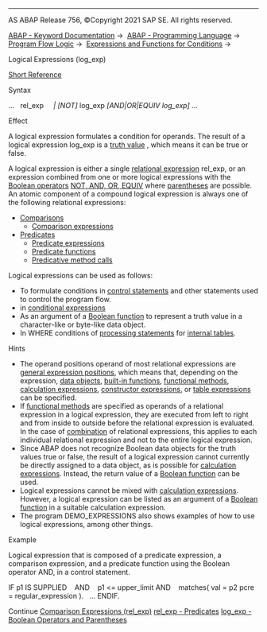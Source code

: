   

* * *

AS ABAP Release 756, ©Copyright 2021 SAP SE. All rights reserved.

[ABAP - Keyword Documentation](javascript:call_link\('abenabap.htm'\)) →  [ABAP - Programming Language](javascript:call_link\('abenabap_reference.htm'\)) →  [Program Flow Logic](javascript:call_link\('abenabap_flow_logic.htm'\)) →  [Expressions and Functions for Conditions](javascript:call_link\('abenlogical_expr_func.htm'\)) → 

Logical Expressions (log\_exp)

[Short Reference](javascript:call_link\('abenlog_exp_shortref.htm'\))

Syntax

...   rel\_exp
    *|* *\[*NOT*\]* log\_exp *\[*AND*|*OR*|*EQUIV log\_exp*\]* ...

Effect

A logical expression formulates a condition for operands. The result of a logical expression log\_exp is a [truth value](javascript:call_link\('abentruth_value_glosry.htm'\) "Glossary Entry") , which means it can be true or false.

A logical expression is either a single [relational expression](javascript:call_link\('abenrelational_expression_glosry.htm'\) "Glossary Entry") rel\_exp, or an expression combined from one or more logical expressions with the [Boolean operators](javascript:call_link\('abenboolean_operator_glosry.htm'\) "Glossary Entry") [NOT, AND, OR, EQUIV](javascript:call_link\('abenlogexp_boole.htm'\)) where [parentheses](javascript:call_link\('abenlogexp_bracket.htm'\)) are possible. An atomic component of a compound logical expression is always one of the following relational expressions:

-   [Comparisons](javascript:call_link\('abencomparison_glosry.htm'\) "Glossary Entry")
    -   [Comparison expressions](javascript:call_link\('abenlogexp_comp.htm'\))
-   [Predicates](javascript:call_link\('abenpredicate_glosry.htm'\) "Glossary Entry")
    -   [Predicate expressions](javascript:call_link\('abenpredicate_expressions.htm'\))
    -   [Predicate functions](javascript:call_link\('abenpredicate_functions.htm'\))
    -   [Predicative method calls](javascript:call_link\('abenpredicative_method_calls.htm'\))

Logical expressions can be used as follows:

-   To formulate conditions in [control statements](javascript:call_link\('abencontrol_statement_glosry.htm'\) "Glossary Entry") and other statements used to control the program flow.
-   in [conditional expressions](javascript:call_link\('abenconditional_expression_glosry.htm'\) "Glossary Entry")
-   As an argument of a [Boolean function](javascript:call_link\('abenboole_function_glosry.htm'\) "Glossary Entry") to represent a truth value in a character-like or byte-like data object.
-   In WHERE conditions of [processing statements](javascript:call_link\('abentable_processing_statements.htm'\)) for [internal tables](javascript:call_link\('abeninternal_table_glosry.htm'\) "Glossary Entry").

Hints

-   The operand positions operand of most relational expressions are [general expression positions](javascript:call_link\('abengeneral_expr_position_glosry.htm'\) "Glossary Entry"), which means that, depending on the expression, [data objects](javascript:call_link\('abendata_object_glosry.htm'\) "Glossary Entry"), [built-in functions](javascript:call_link\('abenbuiltin_function_glosry.htm'\) "Glossary Entry"), [functional methods](javascript:call_link\('abenfunctional_method_glosry.htm'\) "Glossary Entry"), [calculation expressions](javascript:call_link\('abencalculation_expression_glosry.htm'\) "Glossary Entry"), [constructor expressions](javascript:call_link\('abenconstructor_expression_glosry.htm'\) "Glossary Entry"), or [table expressions](javascript:call_link\('abentable_expression_glosry.htm'\) "Glossary Entry") can be specified.
-   If [functional methods](javascript:call_link\('abenfunctional_method_glosry.htm'\) "Glossary Entry") are specified as operands of a relational expression in a logical expression, they are executed from left to right and from inside to outside before the relational expression is evaluated. In the case of [combination](javascript:call_link\('abenlogexp_boole.htm'\)) of relational expressions, this applies to each individual relational expression and not to the entire logical expression.
-   Since ABAP does not recognize Boolean data objects for the truth values true or false, the result of a logical expression cannot currently be directly assigned to a data object, as is possible for [calculation expressions](javascript:call_link\('abencalculation_expression_glosry.htm'\) "Glossary Entry"). Instead, the return value of a [Boolean function](javascript:call_link\('abenboole_function_glosry.htm'\) "Glossary Entry") can be used.
-   Logical expressions cannot be mixed with [calculation expressions](javascript:call_link\('abencalculation_expression_glosry.htm'\) "Glossary Entry"). However, a logical expression can be listed as an argument of a [Boolean function](javascript:call_link\('abenboole_function_glosry.htm'\) "Glossary Entry") in a suitable calculation expression.
-   The program DEMO\_EXPRESSIONS also shows examples of how to use logical expressions, among other things.

Example

Logical expression that is composed of a predicate expression, a comparison expression, and a predicate function using the Boolean operator AND, in a control statement.

IF p1 IS SUPPLIED    AND
   p1 <= upper\_limit AND
   matches( val = p2 pcre = regular\_expression ).
  ...
ENDIF.

Continue
[Comparison Expressions (rel\_exp)](javascript:call_link\('abenlogexp_comp.htm'\))
[rel\_exp - Predicates](javascript:call_link\('abenpredicate.htm'\))
[log\_exp - Boolean Operators and Parentheses](javascript:call_link\('abenlogexp_boole.htm'\))
